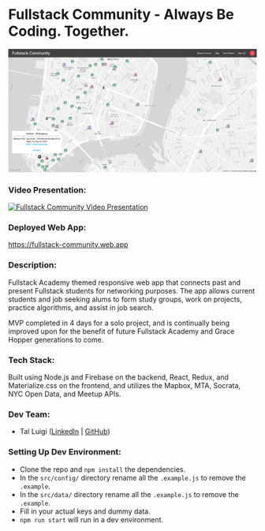# Fullstack Community - Always Be Coding. Together.

![Fullstack Community Screenshot](./public/img/screenshot.png)

### Video Presentation:

[![Fullstack Community Video Presentation](https://img.youtube.com/vi/hm4WL8kcvHo/0.jpg)](https://www.youtube.com/watch?v=hm4WL8kcvHo)

### Deployed Web App:

https://fullstack-community.web.app

### Description:

Fullstack Academy themed responsive web app that connects past and present Fullstack students for networking purposes. The app allows current students and job seeking alums to form study groups, work on projects, practice algorithms, and assist in job search.

MVP completed in 4 days for a solo project, and is continually being improved upon for the benefit of future Fullstack Academy and Grace Hopper generations to come.

### Tech Stack:

Built using Node.js and Firebase on the backend, React, Redux, and Materialize.css on the frontend, and utilizes the Mapbox, MTA, Socrata, NYC Open Data, and Meetup APIs.

### Dev Team:

- Tal Luigi ([LinkedIn](https://www.linkedin.com/in/talluigi) | [GitHub](https://github.com/luigilegion))

### Setting Up Dev Environment:

- Clone the repo and `npm install` the dependencies.
- In the `src/config/` directory rename all the `.example.js` to remove the `.example`.
- In the `src/data/` directory rename all the `.example.js` to remove the `.example`.
- Fill in your actual keys and dummy data.
- `npm run start` will run in a dev environment.
